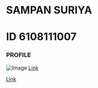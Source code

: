 # SAMPAN SURIYA
# ID 6108111007
### PROFILE
![Image](http://sampan6108111007.github.io/mycool/black.jpg)
[Link](https://www.facebook.com/profile.php?id=100029279708428)

[Link](https://sampan6108111007.github.io/MYPROFILE/hello.htm)
